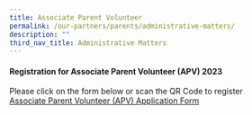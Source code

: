 ```yaml
---
title: Associate Parent Volunteer
permalink: /our-partners/parents/administrative-matters/
description: ""
third_nav_title: Administrative Matters
---
```

#### **Registration for Associate Parent Volunteer (APV) 2023**
Please click on the form below or scan the QR Code to register  
[Associate Parent Volunteer (APV) Application Form](https://form.gov.sg/61e6499a860fdd0014a8ee99)